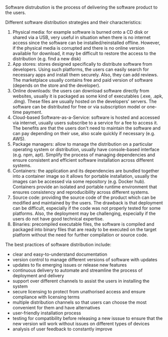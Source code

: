 Software distrubution is the process of delivering the software product to the users.

Different software distribution strategies and their characteristics:
1. Physical media: for example software is burned onto a CD disk or shared via a USB, very useful in situation when there is no internet access since the software can be installed/reinstalled offline. However, if the physical media is corrupted and there is no online version available for download, it may be difficult to restore the access to the distribution (e.g. find a new disk)
2. App stores: stores designed specifically to distribute software from developers. Using such platforms, the users can easily search for necessary apps and install them securely. Also, they can add reviews. The marketplace usually contains free and paid version of software (depends on the store and the developer).
3. Online downloads: the users can download software directly from websites, usually it is packaged as some kind of executables (.exe, .apk, .dmg). These files are usually hosted on the developers' servers. The software can be distributed for free or via subscription model or one-time payment.
4. Cloud-based Software-as-a-Service: software is hosted and accessed via internet, usually users subscribe to a service for a fee to access it. The benefits are that the users don't need to maintain the software and can pay depending on their use, also scale quickly if necessary (e.g. AWS).
5. Package managers: allow to manage the distribution on a particular operating system or distribution, usually have console-based interface (e.g. npm, apt). Simplify the process of managing dependencies and ensure consistent and efficient software installation across different systems.
6. Containers: the application and its dependencies are bundled together into a container image so it allows for portable installation, usually the images can be accessed via some repository (e.g. Docker hub). Containers provide an isolated and portable runtime environment that ensures consistency and reproducibility across different systems.
7. Source code: providing the source code of the product which can be modified and maintained by the users. The drawback is that deployment can be difficult, especially if the code was not properly tested for some platforms. Also, the deployment may be challenging, especially if the users do not have good technical expertise.
8. Binaries: precompiled executable files, the software is compiled and packaged into binary files that are ready to be executed on the target platform without the need for further compilation or source code.

The best practices of software distribution include:
- clear and easy-to-understand documentation
- version control to manage different versions of software with updates
- updates to fix emerging issues or release new features
- continuous delivery to automate and streamline the process of deployment and delivery
- support over different channels to assist the users in installing the system
- secure licensing to protect from unathorised access and ensure compliance with licensing terms
- multiple distribution channels so that users can choose the most convenient for them and have alternatives
- user-friendly installation process
- testing for compatibility before releasing a new isssue to ensure that the new version will work without issues on different types of devices
- analysis of user feedback to constantly improve
